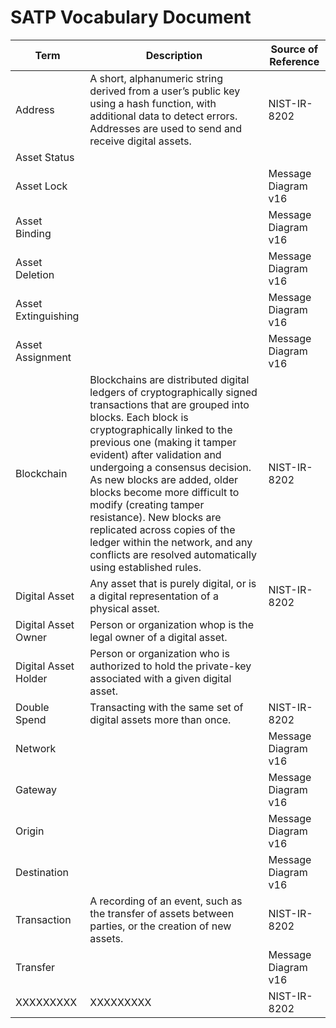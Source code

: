 # SATP Vocabulary Document

| Term | Description | Source of Reference |
| --- | --- | --- |
| Address | A short, alphanumeric string derived from a user’s public key using a hash function, with additional data to detect errors. Addresses are used to send and receive digital assets. | NIST-IR-8202 |
| Asset Status | | |
| Asset Lock | | Message Diagram v16 |
| Asset Binding | | Message Diagram v16|
| Asset Deletion | | Message Diagram v16 |
| Asset Extinguishing | | Message Diagram v16 |
| Asset Assignment | | Message Diagram v16 |
| Blockchain | Blockchains are distributed digital ledgers of cryptographically signed transactions that are grouped into blocks. Each block is cryptographically linked to the previous one (making it tamper evident) after validation and undergoing a consensus decision. As new blocks are added, older blocks become more difficult to modify (creating tamper resistance). New blocks are replicated across copies of the ledger within the network, and any conflicts are resolved automatically using established rules. | NIST-IR-8202 |
| Digital Asset | Any asset that is purely digital, or is a digital representation of a physical asset. | NIST-IR-8202 |
| Digital Asset Owner | Person or organization whop is the legal owner of a digital asset.| |
| Digital Asset Holder | Person or organization who is authorized to hold the private-key associated with a given digital asset.| |
| Double Spend | Transacting with the same set of digital assets more than once. | NIST-IR-8202 |
| Network | | Message Diagram v16 |
| Gateway | | Message Diagram v16 |
| Origin | | Message Diagram v16 |
| Destination | | Message Diagram v16 |
| Transaction | A recording of an event, such as the transfer of assets between parties, or the creation of new assets. | NIST-IR-8202 |
| Transfer | | Message Diagram v16 |
| XXXXXXXXX | XXXXXXXXX | NIST-IR-8202 |
